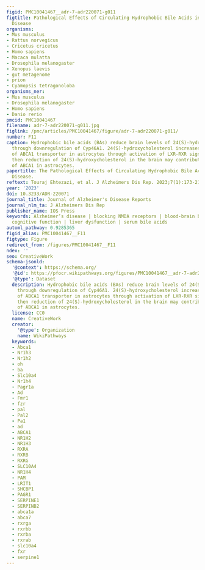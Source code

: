 ```yaml
---
figid: PMC10041467__adr-7-adr220071-g011
figtitle: Pathological Effects of Circulating Hydrophobic Bile Acids in Alzheimer’s
  Disease
organisms:
- Mus musculus
- Rattus norvegicus
- Cricetus cricetus
- Homo sapiens
- Macaca mulatta
- Drosophila melanogaster
- Xenopus laevis
- gut metagenome
- prion
- Cyamopsis tetragonoloba
organisms_ner:
- Mus musculus
- Drosophila melanogaster
- Homo sapiens
- Danio rerio
pmcid: PMC10041467
filename: adr-7-adr220071-g011.jpg
figlink: /pmc/articles/PMC10041467/figure/adr-7-adr220071-g011/
number: F11
caption: Hydrophobic bile acids (BAs) reduce brain levels of 24(S)-hydroxycholesterol,
  through downregulation of Cyp46A1. 24(S)-hydroxycholesterol increases the expression
  of ABCA1 transporter in astrocytes through activation of LXR-RXR signalling pathway,
  then reduction of 24(S)-hydroxycholesterol in the brain may contribute to downregulation
  of ABCA1 in astrocytes.
papertitle: The Pathological Effects of Circulating Hydrophobic Bile Acids in Alzheimer’s
  Disease.
reftext: Touraj Ehtezazi, et al. J Alzheimers Dis Rep. 2023;7(1):173-211.
year: '2023'
doi: 10.3233/ADR-220071
journal_title: Journal of Alzheimer's Disease Reports
journal_nlm_ta: J Alzheimers Dis Rep
publisher_name: IOS Press
keywords: Alzheimer’s disease | blocking NMDA receptors | blood-brain barrier | declining
  cognitive function | liver dysfunction | serum bile acids
automl_pathway: 0.9285365
figid_alias: PMC10041467__F11
figtype: Figure
redirect_from: /figures/PMC10041467__F11
ndex: ''
seo: CreativeWork
schema-jsonld:
  '@context': https://schema.org/
  '@id': https://pfocr.wikipathways.org/figures/PMC10041467__adr-7-adr220071-g011.html
  '@type': Dataset
  description: Hydrophobic bile acids (BAs) reduce brain levels of 24(S)-hydroxycholesterol,
    through downregulation of Cyp46A1. 24(S)-hydroxycholesterol increases the expression
    of ABCA1 transporter in astrocytes through activation of LXR-RXR signalling pathway,
    then reduction of 24(S)-hydroxycholesterol in the brain may contribute to downregulation
    of ABCA1 in astrocytes.
  license: CC0
  name: CreativeWork
  creator:
    '@type': Organization
    name: WikiPathways
  keywords:
  - Abca1
  - Nr1h3
  - Nr1h2
  - oh
  - ba
  - Slc10a4
  - Nr1h4
  - Pagr1a
  - Ad
  - Fmr1
  - fzr
  - pal
  - Pal2
  - Pa1
  - ad
  - ABCA1
  - NR1H2
  - NR1H3
  - RXRA
  - RXRB
  - RXRG
  - SLC10A4
  - NR1H4
  - PAM
  - LRIT1
  - SHCBP1
  - PAGR1
  - SERPINE1
  - SERPINB2
  - abca1a
  - abca7
  - rxrga
  - rxrbb
  - rxrba
  - rxrab
  - slc10a4
  - fxr
  - serpine1
---
```

